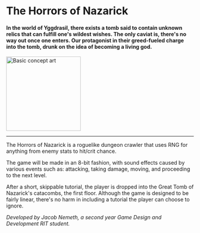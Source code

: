 # The Horrors of Nazarick

#### In the world of Yggdrasil, there exists a tomb said to contain unknown relics that can fulfill one's wildest wishes. The only caviat is, there's no way out once one enters. Our protagonist in their greed-fueled charge into the tomb, drunk on the idea of becoming a living god.
<img src="/media/concept1.jpg" alt="Basic concept art" width="200px"/>


---


The Horrors of Nazarick is a roguelike dungeon crawler that uses RNG for anything from enemy stats to hit/crit chance.


The game will be made in an 8-bit fashion, with sound effects caused by various events such as: attacking, taking damage, moving, and proceeding to the next level.

After a short, skippable tutorial, the player is dropped into the Great Tomb of Nazarick's catacombs, the first floor. Although the game is designed to be fairly linear, there's no harm in including a tutorial the player can choose to ignore.

*Developed by Jacob Nemeth, a second year Game Design and Development RIT student.*
